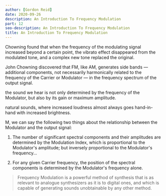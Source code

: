 ```yaml
---
author: [Gordon Reid]
date: 2020-09-26
description: An Introduction To Frequency Modulation
part: 12
seo-description: An Introduction To Frequency Modulation
title: An Introduction To Frequency Modulation
---
```


Chowning found that when the frequency of the modulating signal increased beyond a certain point, the vibrato effect disappeared from the modulated tone, and a complex new tone replaced the original.

John Chowning discovered that FM, like AM, generates side bands — additional components, not necessarily harmonically related to the frequency of the Carrier or Modulator — in the frequency spectrum of the output signal.

the sound we hear is not only determined by the frequency of the Modulator, but also by its gain or maximum amplitude.

natural sounds, where increased loudness almost always goes hand-in-hand with increased brightness.

M, we can say the following two things about the relationship between the Modulator and the output signal:

1. The number of significant spectral components and their amplitudes are determined by the Modulation Index, which is proportional to the Modulator's amplitude; but inversely proportional to the Modulator's frequency...

2. For any given Carrier frequency, the position of the spectral components is determined by the Modulator's frequency alone.

> Frequency Modulation is a powerful method of synthesis that is as relevant to analogue synthesizers as it is to digital ones, and which is capable of generating sounds unobtainable by any other method.
